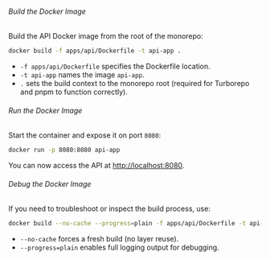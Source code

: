 ###### Build the Docker Image

Build the API Docker image from the root of the monorepo:

```bash
docker build -f apps/api/Dockerfile -t api-app .
```

* `-f apps/api/Dockerfile` specifies the Dockerfile location.
* `-t api-app` names the image `api-app`.
* `.` sets the build context to the monorepo root (required for Turborepo and pnpm to function correctly).

###### Run the Docker Image

Start the container and expose it on port `8080`:

```bash
docker run -p 8080:8080 api-app
```

You can now access the API at [http://localhost:8080](http://localhost:8080).

###### Debug the Docker Image

If you need to troubleshoot or inspect the build process, use:

```bash
docker build --no-cache --progress=plain -f apps/api/Dockerfile -t api-app .
```

* `--no-cache` forces a fresh build (no layer reuse).
* `--progress=plain` enables full logging output for debugging.